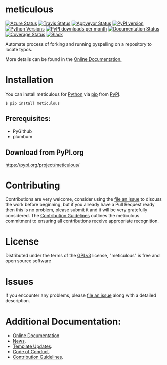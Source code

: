 # meticulous

[![Azure Status](https://dev.azure.com/timgates/timgates/_apis/build/status/timgates42.meticulous?branchName=master)](https://dev.azure.com/timgates/timgates/_build/latest?definitionId=6&branchName=master)
[![Travis Status](https://travis-ci.org/timgates42/meticulous.svg?branch=master)](https://travis-ci.org/timgates42/meticulous)
[![Appveyor Status](https://ci.appveyor.com/api/projects/status/arf9j0ri5v0kg368?svg=true)](https://ci.appveyor.com/project/timgates42/meticulous)
[![PyPI version](https://img.shields.io/pypi/v/meticulous.svg)](https://pypi.org/project/meticulous)
[![Python Versions](https://img.shields.io/pypi/pyversions/meticulous.svg)](https://pypi.org/project/meticulous)
[![PyPI downloads per month](https://img.shields.io/pypi/dm/meticulous.svg)](https://pypi.org/project/meticulous)
[![Documentation Status](https://readthedocs.org/projects/meticulous/badge/?version=latest)](https://meticulous.readthedocs.io/en/latest/?badge=latest)
[![Coverage Status](https://coveralls.io/repos/github/timgates42/meticulous/badge.svg)](https://coveralls.io/github/timgates42/meticulous/)
[![Black](https://camo.githubusercontent.com/28a51fe3a2c05048d8ca8ecd039d6b1619037326/68747470733a2f2f696d672e736869656c64732e696f2f62616467652f636f64652532307374796c652d626c61636b2d3030303030302e737667)](https://github.com/psf/black)

Automate process of forking and running pyspelling on a repository to locate typos.

More details can be found in the
[Online Documentation.](https://meticulous.readthedocs.io/en/latest/)

# Installation

You can install meticulous for
[Python](https://www.python.org/) via
[pip](https://pypi.org/project/pip/)
from [PyPI](https://pypi.org/).

```
$ pip install meticulous
```




## Prerequisites:
- PyGithub
- plumbum


## Download from PyPI.org

https://pypi.org/project/meticulous/



# Contributing

Contributions are very welcome, consider using the
[file an issue](https://github.com/timgates42/meticulous/issues)
to discuss the work before beginning, but if you already have a Pull Request
ready then this is no problem, please submit it and it will be very gratefully
considered. The [Contribution Guidelines](CONTRIBUTING.md)
outlines the meticulous commitment to ensuring all
contributions receive appropriate recognition.

# License


Distributed under the terms of the [GPLv3](https://opensource.org/licenses/GPL-3.0)
license, "meticulous" is free and open source software


# Issues

If you encounter any problems, please
[file an issue](https://github.com/timgates42/meticulous/issues)
along with a detailed description.

# Additional Documentation:

* [Online Documentation](https://meticulous.readthedocs.io/en/latest/)
* [News](NEWS.rst).
* [Template Updates](COOKIECUTTER_UPDATES.md).
* [Code of Conduct](CODE_OF_CONDUCT.md).
* [Contribution Guidelines](CONTRIBUTING.md).
